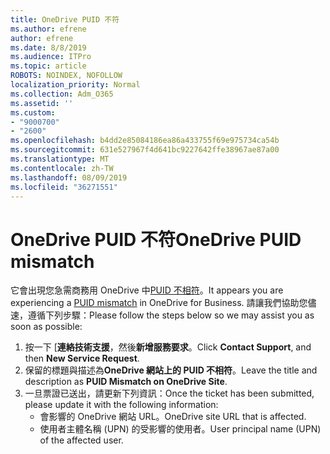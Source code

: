 ```yaml
---
title: OneDrive PUID 不符
ms.author: efrene
author: efrene
ms.date: 8/8/2019
ms.audience: ITPro
ms.topic: article
ROBOTS: NOINDEX, NOFOLLOW
localization_priority: Normal
ms.collection: Adm_O365
ms.assetid: ''
ms.custom:
- "9000700"
- "2600"
ms.openlocfilehash: b4dd2e85084186ea86a433755f69e975734ca54b
ms.sourcegitcommit: 631e527967f4d641bc9227642ffe38967ae87a00
ms.translationtype: MT
ms.contentlocale: zh-TW
ms.lasthandoff: 08/09/2019
ms.locfileid: "36271551"
---
```

# <a name="onedrive-puid-mismatch"></a><span data-ttu-id="bacd9-102">OneDrive PUID 不符</span><span class="sxs-lookup"><span data-stu-id="bacd9-102">OneDrive PUID mismatch</span></span>
<span data-ttu-id="bacd9-103">它會出現您急需商務用 OneDrive 中[PUID 不相符](https://docs.microsoft.com/sharepoint/support/administration/access-denied-or-need-permission-error-sharepoint-online-or-onedrive-for-business#when-accessing-a-onedrive-site)。</span><span class="sxs-lookup"><span data-stu-id="bacd9-103">It appears you are experiencing a [PUID mismatch](https://docs.microsoft.com/sharepoint/support/administration/access-denied-or-need-permission-error-sharepoint-online-or-onedrive-for-business#when-accessing-a-onedrive-site) in OneDrive for Business.</span></span> <span data-ttu-id="bacd9-104">請讓我們協助您儘速，遵循下列步驟：</span><span class="sxs-lookup"><span data-stu-id="bacd9-104">Please follow the steps below so we may assist you as soon as possible:</span></span>

1. <span data-ttu-id="bacd9-105">按一下 [**連絡技術支援**，然後**新增服務要求**。</span><span class="sxs-lookup"><span data-stu-id="bacd9-105">Click **Contact Support**, and then **New Service Request**.</span></span>
2. <span data-ttu-id="bacd9-106">保留的標題與描述為**OneDrive 網站上的 PUID 不相符**。</span><span class="sxs-lookup"><span data-stu-id="bacd9-106">Leave the title and description as **PUID Mismatch on OneDrive Site**.</span></span>
3. <span data-ttu-id="bacd9-107">一旦票證已送出，請更新下列資訊：</span><span class="sxs-lookup"><span data-stu-id="bacd9-107">Once the ticket has been submitted, please update it with the following information:</span></span>
    - <span data-ttu-id="bacd9-108">會影響的 OneDrive 網站 URL。</span><span class="sxs-lookup"><span data-stu-id="bacd9-108">OneDrive site URL that is affected.</span></span>
    - <span data-ttu-id="bacd9-109">使用者主體名稱 (UPN) 的受影響的使用者。</span><span class="sxs-lookup"><span data-stu-id="bacd9-109">User principal name (UPN) of the affected user.</span></span>



